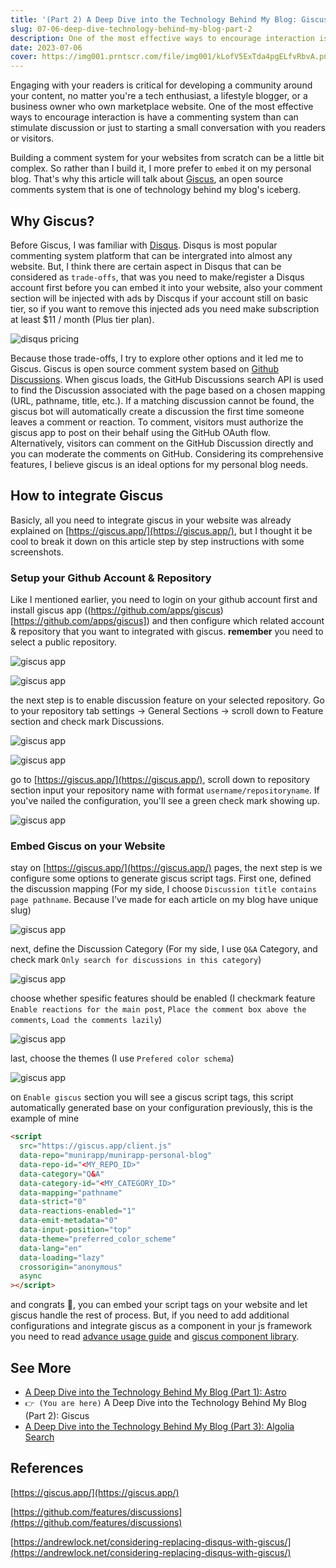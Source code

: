 ```yaml
---
title: '(Part 2) A Deep Dive into the Technology Behind My Blog: Giscus'
slug: 07-06-deep-dive-technology-behind-my-blog-part-2
description: One of the most effective ways to encourage interaction is have a commenting system than can stimulate discussion or just to starting a small conversation with you readers or visitors.
date: 2023-07-06
cover: https://img001.prntscr.com/file/img001/kLofV5ExTda4pgELfvRbvA.png
---
```


Engaging with your readers is critical for developing a community around your content, no matter you're a tech enthusiast, a lifestyle blogger, or a business owner who own marketplace website. One of the most effective ways to encourage interaction is have a commenting system than can stimulate discussion or just to starting a small conversation with you readers or visitors.

Building a comment system for your websites from scratch can be a little bit complex. So rather than I build it, I more prefer to `embed` it on my personal blog. That's why this article will talk about [Giscus](https://giscus.app/), an open source comments system that is one of technology behind my blog's iceberg.

## Why Giscus?

Before Giscus, I was familiar with [Disqus](https://disqus.com/). Disqus is most popular commenting system platform that can be intergrated into almost any website. But, I think there are certain aspect in Disqus that can be considered as `trade-offs`, that was you need to make/register a Disqus account first before you can embed it into your website, also your comment section will be injected with ads by Discqus if your account still on basic tier, so if you want to remove this injected ads you need make subscription at least $11 / month (Plus tier plan).

![disqus pricing](https://img001.prntscr.com/file/img001/q7no3r2YQkedCp5Vj4Mb4g.png)

Because those trade-offs, I try to explore other options and it led me to Giscus. Giscus is open source comment system based on [Github Discussions](https://github.com/features/discussions). When giscus loads, the GitHub Discussions search API is used to find the Discussion associated with the page based on a chosen mapping (URL, pathname, title, etc.). If a matching discussion cannot be found, the giscus bot will automatically create a discussion the first time someone leaves a comment or reaction. To comment, visitors must authorize the giscus app to post on their behalf using the GitHub OAuth flow. Alternatively, visitors can comment on the GitHub Discussion directly and you can moderate the comments on GitHub. Considering its comprehensive features, I believe giscus is an ideal options for my personal blog needs.

## How to integrate Giscus

Basicly, all you need to integrate giscus in your website was already explained on [https://giscus.app/](https://giscus.app/), but I thought it be cool to break it down on this article step by step instructions with some screenshots.

### Setup your Github Account & Repository

Like I mentioned earlier, you need to login on your github account first and install giscus app ((https://github.com/apps/giscus)[https://github.com/apps/giscus]) and then configure which related account & repository that you want to integrated with giscus. **remember** you need to select a public repository.

![giscus app](https://img001.prntscr.com/file/img001/qkbziR7QRl2DaUNHz2SEnQ.png)

![giscus app](https://img001.prntscr.com/file/img001/THqUYztfTyKVvjaOSmdXww.png)

the next step is to enable discussion feature on your selected repository. Go to your repository tab settings -> General Sections -> scroll down to Feature section and check mark Discussions.

![giscus app](https://img001.prntscr.com/file/img001/DtRt7GSSR72ILfeMHlyCBA.png)

![giscus app](https://img001.prntscr.com/file/img001/YuSwpVriQB6bXJ7nun3JQQ.png)

go to [https://giscus.app/](https://giscus.app/), scroll down to repository section input your repository name with format `username/repositoryname`. If you've nailed the configuration, you'll see a green check mark showing up.

![giscus app](https://img001.prntscr.com/file/img001/S3vqUDIsQG-df5Qg5P4xUw.png)

### Embed Giscus on your Website

stay on [https://giscus.app/](https://giscus.app/) pages, the next step is we configure some options to generate giscus script tags. First one, defined the discussion mapping (For my side, I choose `Discussion title contains page pathname`. Because I've made for each article on my blog have unique slug)

![giscus app](https://img001.prntscr.com/file/img001/9Kas5D4-SDKSqmCuBxMszw.png)

next, define the Discussion Category (For my side, I use `Q&A` Category, and check mark `Only search for discussions in this category`)

![giscus app](https://img001.prntscr.com/file/img001/mmom2uyJQO6Xd_37jn21Pg.png)

choose whether spesific features should be enabled (I checkmark feature `Enable reactions for the main post`, `Place the comment box above the comments`, `Load the comments lazily`)

![giscus app](https://img001.prntscr.com/file/img001/pmNXt8gaS0aG-VGZ1sjBdg.png)

last, choose the themes (I use `Prefered color schema`)

![giscus app](https://img001.prntscr.com/file/img001/bvhA_FUkQhOUVVvti9kong.png)

on `Enable giscus` section you will see a giscus script tags, this script automatically generated base on your configuration previously, this is the example of mine

```html
<script
  src="https://giscus.app/client.js"
  data-repo="munirapp/munirapp-personal-blog"
  data-repo-id="<MY_REPO_ID>"
  data-category="Q&A"
  data-category-id="<MY_CATEGORY_ID>"
  data-mapping="pathname"
  data-strict="0"
  data-reactions-enabled="1"
  data-emit-metadata="0"
  data-input-position="top"
  data-theme="preferred_color_scheme"
  data-lang="en"
  data-loading="lazy"
  crossorigin="anonymous"
  async
></script>
```

and congrats 🎉, you can embed your script tags on your website and let giscus handle the rest of process. But, if you need to add additional configurations and integrate giscus as a component in your js framework you need to read [advance usage guide](https://github.com/giscus/giscus/blob/main/ADVANCED-USAGE.md) and [giscus component library](https://github.com/giscus/giscus-component).

## See More

- [A Deep Dive into the Technology Behind My Blog (Part 1): Astro](https://munirapp.github.io/blog/2023/07-03-deep-dive-technology-behind-my-blog-part-1/)
- `👉 (You are here)` A Deep Dive into the Technology Behind My Blog (Part 2): Giscus
- [A Deep Dive into the Technology Behind My Blog (Part 3): Algolia Search](<(https://munirapp.github.io/blog/2023/07-20-deep-dive-technology-behind-my-blog-part-3/)>)

## References

[https://giscus.app/](https://giscus.app/)

[https://github.com/features/discussions](https://github.com/features/discussions)

[https://andrewlock.net/considering-replacing-disqus-with-giscus/](https://andrewlock.net/considering-replacing-disqus-with-giscus/)
